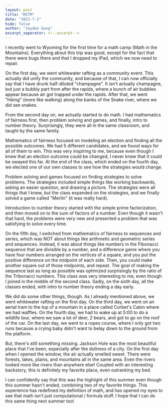```yaml
---
layout: post
title: "MITM"
date: "2023-7-2"
hide: false
author: "Jayden Gong"
excerpt_seperator: <!--excerpt-->
---
```


I recently went to Wyoming for the first time for a math camp (Math in the Mountains).
Everything about this trip was good, except for the fact that there were bugs there and that I dropped my iPad, which we now need to repair. 

On the first day, we went whitewater rafting as a community event.
This actually did unify the community, and because of that,
I can now officially say that I have drunk half-diluted "champagne".
It isn't actually champagne, but just a bubbly part from after the rapids,
where a bunch of air bubbles appear because air got trapped under the rapids.
After that, we went "hiking" (more like walking) along the banks of the Snake river, where we did see snakes.

From the second day on, we actually started to do math.
I had mathematics of fairness first, then problem solving and games,
and finally, intro to number theory. Surprisingly, they were all in the same classroom, and taught by the same family. 

<!--excerpt-->

Mathematics of fairness focused on modeling an election and finding all the possible outcomes.
We had 5 different candidates, and we found ways for all of them to win.
This was very inspiring to me, because even though I knew that an election outcome could be changed,
I never knew that it could be swayed this far. At the end of the class, which ended on the fourth day,
we elected one of our own classes to see how the strategies would change.

Problem solving and games focused on finding strategies to solve problems.
The strategies included simple things like working backwards, asking an easier question,
and drawing a picture. The strategies were all things that I knew,
but the class expanded on the strategies, and we finally solved a game called "Merlin" (it was really hard).

Introduction to number theory started with the simple prime factorization,
and then moved on to the sum of factors of a number. Even though it wasn't that hard,
the problems were very new and presented a problem that was satisfying to solve every time. 

On the fifth day, I switched from mathematics of fairness to sequences and series,
which was NOT about things like arithmetic and geometric series and sequences.
Instead, it was about things like numbers in the Fibonacci sequence that are divisible by a number,
and a difference game where you have four numbers arranged on the vertices of a square,
and you put the positive difference on the midpoint of each side.
Then, you could make another square out of those midpoints, and repeat.
The goal of making the sequence last as long as possible was optimized surprisingly by the ratio of the Tribonacci numbers.
This class was very interesting to me, even though I joined in the middle of the second class.
Sadly, on the sixth day, all the classes ended, with intro to number theory ending a day early.

We did do some other things, though. As I already mentioned above, we went whitewater rafting on the first day.
On the third day, we went on an aerial tram to the top of a mountain in a place called Corbet's Cabin where we had waffles.
On the fourth day, we had to wake up at 5:00 to do a wildlife tour, where we saw a lot of deer, 2 bears,
and got to go on the roof of the car. On the last day, we went to a ropes course,
where I only got two runs because a crying baby didn't want to belay down to the ground from the platform.

But, there's still something missing. Jackson Hole was the most beautiful place that I've been,
especially after the dullness of a city. On the first day when I opened the window,
the air actually smelled sweet. There were forests, lakes, plains, and mountains all in the same area.
Even the rivers looked more like rivers than anywhere else!
Coupled with an interesting backstory, this is definitely my favorite place, even outranking my bed.

I can confidently say that this was the highlight of this summer even though this summer hasn't ended,
combining two of my favorite things. This experience has redefined my definition of math,
and has opened my eyes to see that math isn't just computational / formula stuff.
I hope that I can do this same thing next summer too!